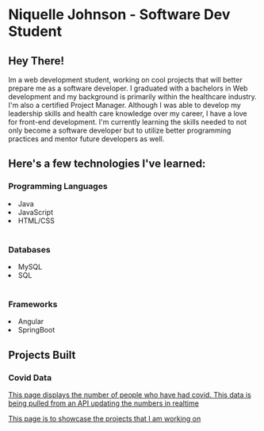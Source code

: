 # Niquelle Johnson - Software Dev Student

<h2>Hey There!</h2>
<p>Im a web development student, working on cool projects that will better prepare me as a software developer. I graduated with a bachelors in Web development and my background is primarily within the healthcare industry. I'm also a certified Project Manager.  Although I was able to develop my leadership skills and health care knowledge over my career,  I have a love for front-end development. I'm currently learning the skills needed to not only become a software developer but to utilize better programming practices and mentor future developers as well.
</p>
<H2>Here's a few technologies I've learned:</h2>
<H3>Programming Languages</h3>
<li>Java</li>
<li>JavaScript</li>
<li>HTML/CSS</li>
<br>
<h3>Databases</h3>
<li>MySQL</li>
<li>SQL</li>
<br>
<h3>Frameworks</h3>
<li>Angular</li>
<li>SpringBoot</li>

<H2>Projects Built</h2>
  <h3>Covid Data</h3>
  <a href="![image](https://user-images.githubusercontent.com/41593517/143103385-dfd2db00-a7f0-402d-982c-b2ee7b650db6.png)">
  <p>This page displays the number of people who have had covid. This data is being pulled from an API updating the numbers in realtime</p>
  
<p>This page is to showcase the projects that I am working on</p>
